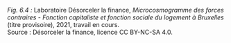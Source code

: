 *Fig. 6.4 :* Laboratoire Désorceler la finance, *Microcosmogramme des forces contraires - Fonction capitaliste et fonction sociale du logement à Bruxelles* (titre provisoire), 2021, travail en cours.  
Source : Désorceler la finance, licence CC BY-NC-SA 4.0.